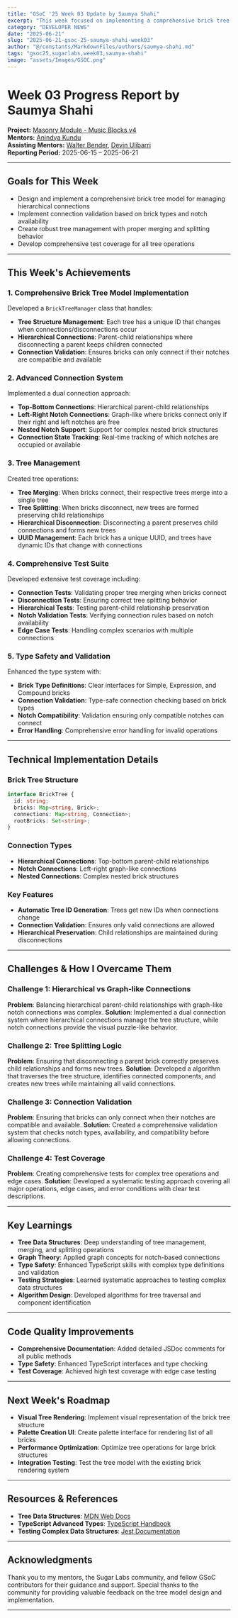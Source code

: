 ```yaml
---
title: "GSoC '25 Week 03 Update by Saumya Shahi"
excerpt: "This week focused on implementing a comprehensive brick tree model with hierarchical connections, graph-like notch connections, and robust tree management for the Masonry module."
category: "DEVELOPER NEWS"
date: "2025-06-21"
slug: "2025-06-21-gsoc-25-saumya-shahi-week03"
author: "@/constants/MarkdownFiles/authors/saumya-shahi.md"
tags: "gsoc25,sugarlabs,week03,saumya-shahi"
image: "assets/Images/GSOC.png"
---
```


<!-- markdownlint-disable -->

# Week 03 Progress Report by Saumya Shahi

**Project:** [Masonry Module - Music Blocks v4](https://github.com/sugarlabs/musicblocks-v4)  
**Mentors:** [Anindya Kundu](https://github.com/meganindya/)  
**Assisting Mentors:** [Walter Bender](https://github.com/walterbender), [Devin Ulibarri](https://github.com/pikurasa)  
**Reporting Period:** 2025-06-15 – 2025-06-21  

---

## Goals for This Week

- Design and implement a comprehensive brick tree model for managing hierarchical connections
- Implement connection validation based on brick types and notch availability
- Create robust tree management with proper merging and splitting behavior
- Develop comprehensive test coverage for all tree operations

---

## This Week's Achievements

### 1. **Comprehensive Brick Tree Model Implementation**

Developed a `BrickTreeManager` class that handles:
- **Tree Structure Management**: Each tree has a unique ID that changes when connections/disconnections occur
- **Hierarchical Connections**: Parent-child relationships where disconnecting a parent keeps children connected
- **Connection Validation**: Ensures bricks can only connect if their notches are compatible and available

### 2. **Advanced Connection System**

Implemented a dual connection approach:
- **Top-Bottom Connections**: Hierarchical parent-child relationships
- **Left-Right Notch Connections**: Graph-like where bricks connect only if their right and left notches are free
- **Nested Notch Support**: Support for complex nested brick structures
- **Connection State Tracking**: Real-time tracking of which notches are occupied or available

### 3. **Tree Management**

Created tree operations:
- **Tree Merging**: When bricks connect, their respective trees merge into a single tree
- **Tree Splitting**: When bricks disconnect, new trees are formed preserving child relationships
- **Hierarchical Disconnection**: Disconnecting a parent preserves child connections and forms new trees
- **UUID Management**: Each brick has a unique UUID, and trees have dynamic IDs that change with connections

### 4. **Comprehensive Test Suite**

Developed extensive test coverage including:
- **Connection Tests**: Validating proper tree merging when bricks connect
- **Disconnection Tests**: Ensuring correct tree splitting behavior
- **Hierarchical Tests**: Testing parent-child relationship preservation
- **Notch Validation Tests**: Verifying connection rules based on notch availability
- **Edge Case Tests**: Handling complex scenarios with multiple connections

### 5. **Type Safety and Validation**

Enhanced the type system with:
- **Brick Type Definitions**: Clear interfaces for Simple, Expression, and Compound bricks
- **Connection Validation**: Type-safe connection checking based on brick types
- **Notch Compatibility**: Validation ensuring only compatible notches can connect
- **Error Handling**: Comprehensive error handling for invalid operations

---

## Technical Implementation Details

### Brick Tree Structure
```typescript
interface BrickTree {
  id: string;
  bricks: Map<string, Brick>;
  connections: Map<string, Connection>;
  rootBricks: Set<string>;
}
```

### Connection Types
- **Hierarchical Connections**: Top-bottom parent-child relationships
- **Notch Connections**: Left-right graph-like connections
- **Nested Connections**: Complex nested brick structures

### Key Features
- **Automatic Tree ID Generation**: Trees get new IDs when connections change
- **Connection Validation**: Ensures only valid connections are allowed
- **Hierarchical Preservation**: Child relationships are maintained during disconnections

---

## Challenges & How I Overcame Them

### Challenge 1: Hierarchical vs Graph-like Connections
**Problem**: Balancing hierarchical parent-child relationships with graph-like notch connections was complex.
**Solution**: Implemented a dual connection system where hierarchical connections manage the tree structure, while notch connections provide the visual puzzle-like behavior.

### Challenge 2: Tree Splitting Logic
**Problem**: Ensuring that disconnecting a parent brick correctly preserves child relationships and forms new trees.
**Solution**: Developed a algorithm that traverses the tree structure, identifies connected components, and creates new trees while maintaining all valid connections.

### Challenge 3: Connection Validation
**Problem**: Ensuring that bricks can only connect when their notches are compatible and available.
**Solution**: Created a comprehensive validation system that checks notch types, availability, and compatibility before allowing connections.

### Challenge 4: Test Coverage
**Problem**: Creating comprehensive tests for complex tree operations and edge cases.
**Solution**: Developed a systematic testing approach covering all major operations, edge cases, and error conditions with clear test descriptions.

---

## Key Learnings

- **Tree Data Structures**: Deep understanding of tree management, merging, and splitting operations
- **Graph Theory**: Applied graph concepts for notch-based connections
- **Type Safety**: Enhanced TypeScript skills with complex type definitions and validation
- **Testing Strategies**: Learned systematic approaches to testing complex data structures
- **Algorithm Design**: Developed algorithms for tree traversal and component identification

---

## Code Quality Improvements

- **Comprehensive Documentation**: Added detailed JSDoc comments for all public methods
- **Type Safety**: Enhanced TypeScript interfaces and type checking
- **Test Coverage**: Achieved high test coverage with edge case testing

---

## Next Week's Roadmap

- **Visual Tree Rendering**: Implement visual representation of the brick tree structure
- **Palette Creation UI**: Create palette interface for rendering list of all bricks
- **Performance Optimization**: Optimize tree operations for large brick structures
- **Integration Testing**: Test the tree model with the existing brick rendering system

---

## Resources & References

- **Tree Data Structures**: [MDN Web Docs](https://developer.mozilla.org/en-US/docs/Web/JavaScript/Guide/Working_with_Objects)
- **TypeScript Advanced Types**: [TypeScript Handbook](https://www.typescriptlang.org/docs/handbook/advanced-types.html)
- **Testing Complex Data Structures**: [Jest Documentation](https://jestjs.io/docs/getting-started)

---

## Acknowledgments

Thank you to my mentors, the Sugar Labs community, and fellow GSoC contributors for their guidance and support. Special thanks to the community for providing valuable feedback on the tree model design and implementation.

---
